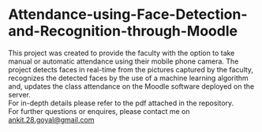 # Attendance-using-Face-Detection-and-Recognition-through-Moodle

This project was created to provide the faculty with the option to take manual or automatic attendance using their mobile phone camera. The project detects faces in real-time from the pictures captured by the faculty, recognizes the detected faces by the use of a machine learning algorithm and, updates the class attendance on the Moodle software deployed on the server.
<br>For in-depth details please refer to the pdf attached in the repository.<br> For further questions or enquires, please contact me on ankit.28.goyal@gmail.com
